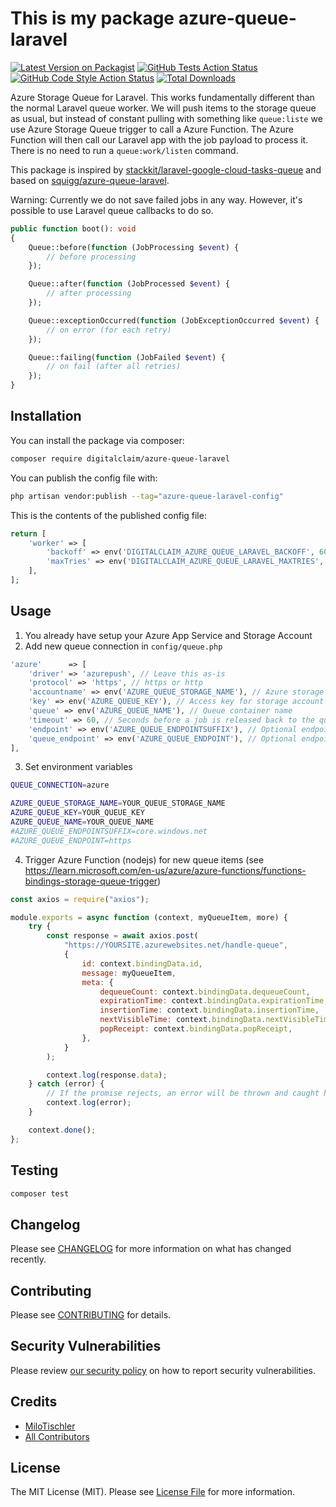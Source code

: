 # This is my package azure-queue-laravel

[![Latest Version on Packagist](https://img.shields.io/packagist/v/digitalclaim/azure-queue-laravel.svg?style=flat-square)](https://packagist.org/packages/digitalclaim/azure-queue-laravel)
[![GitHub Tests Action Status](https://img.shields.io/github/actions/workflow/status/digitalclaim/azure-queue-laravel/run-tests.yml?branch=main&label=tests&style=flat-square)](https://github.com/digitalclaim/azure-queue-laravel/actions?query=workflow%3Arun-tests+branch%3Amain)
[![GitHub Code Style Action Status](https://img.shields.io/github/actions/workflow/status/digitalclaim/azure-queue-laravel/fix-php-code-style-issues.yml?branch=main&label=code%20style&style=flat-square)](https://github.com/digitalclaim/azure-queue-laravel/actions?query=workflow%3A"Fix+PHP+code+style+issues"+branch%3Amain)
[![Total Downloads](https://img.shields.io/packagist/dt/digitalclaim/azure-queue-laravel.svg?style=flat-square)](https://packagist.org/packages/milo/azure-queue-laravel)

Azure Storage Queue for Laravel. This works fundamentally different than the normal Laravel queue worker. We will push items to the storage queue as usual, but instead of constant pulling with something like `queue:liste` we use Azure Storage Queue trigger to call a Azure Function. The Azure Function will then call our Laravel app with the job payload to process it. There is no need to run a `queue:work/listen` command.

This package is inspired by [stackkit/laravel-google-cloud-tasks-queue](https://github.com/stackkit/laravel-google-cloud-tasks-queue) and based on [squigg/azure-queue-laravel](https://github.com/squigg/azure-queue-laravel).

Warning: Currently we do not save failed jobs in any way. However, it's possible to use Laravel queue callbacks to do so.

```php
public function boot(): void
{
    Queue::before(function (JobProcessing $event) {
        // before processing
    });

    Queue::after(function (JobProcessed $event) {
        // after processing
    });

    Queue::exceptionOccurred(function (JobExceptionOccurred $event) {
        // on error (for each retry)
    });

    Queue::failing(function (JobFailed $event) {
        // on fail (after all retries)
    });
}
```

## Installation

You can install the package via composer:

```bash
composer require digitalclaim/azure-queue-laravel
```

You can publish the config file with:

```bash
php artisan vendor:publish --tag="azure-queue-laravel-config"
```

This is the contents of the published config file:

```php
return [
    'worker' => [
        'backoff' => env('DIGITALCLAIM_AZURE_QUEUE_LARAVEL_BACKOFF', 60 * 5), // backoff time in seconds
        'maxTries' => env('DIGITALCLAIM_AZURE_QUEUE_LARAVEL_MAXTRIES', 3), // max number of retries
    ],
];
```

## Usage

1. You already have setup your Azure App Service and Storage Account
2. Add new queue connection in `config/queue.php`

```php
'azure'      => [
    'driver' => 'azurepush', // Leave this as-is
    'protocol' => 'https', // https or http
    'accountname' => env('AZURE_QUEUE_STORAGE_NAME'), // Azure storage account name
    'key' => env('AZURE_QUEUE_KEY'), // Access key for storage account
    'queue' => env('AZURE_QUEUE_NAME'), // Queue container name
    'timeout' => 60, // Seconds before a job is released back to the queue
    'endpoint' => env('AZURE_QUEUE_ENDPOINTSUFFIX'), // Optional endpoint suffix if different from core.windows.net
    'queue_endpoint' => env('AZURE_QUEUE_ENDPOINT'), // Optional endpoint for custom addresses like http://localhost/my_storage_name
],
```

3. Set environment variables

```bash
QUEUE_CONNECTION=azure

AZURE_QUEUE_STORAGE_NAME=YOUR_QUEUE_STORAGE_NAME
AZURE_QUEUE_KEY=YOUR_QUEUE_KEY
AZURE_QUEUE_NAME=YOUR_QUEUE_NAME
#AZURE_QUEUE_ENDPOINTSUFFIX=core.windows.net
#AZURE_QUEUE_ENDPOINT=https
```

4. Trigger Azure Function (nodejs) for new queue items (see https://learn.microsoft.com/en-us/azure/azure-functions/functions-bindings-storage-queue-trigger)

```javascript
const axios = require("axios");

module.exports = async function (context, myQueueItem, more) {
    try {
        const response = await axios.post(
            "https://YOURSITE.azurewebsites.net/handle-queue",
            {
                id: context.bindingData.id,
                message: myQueueItem,
                meta: {
                    dequeueCount: context.bindingData.dequeueCount,
                    expirationTime: context.bindingData.expirationTime,
                    insertionTime: context.bindingData.insertionTime,
                    nextVisibleTime: context.bindingData.nextVisibleTime,
                    popReceipt: context.bindingData.popReceipt,
                },
            }
        );

        context.log(response.data);
    } catch (error) {
        // If the promise rejects, an error will be thrown and caught here
        context.log(error);
    }

    context.done();
};
```

## Testing

```bash
composer test
```

## Changelog

Please see [CHANGELOG](CHANGELOG.md) for more information on what has changed recently.

## Contributing

Please see [CONTRIBUTING](CONTRIBUTING.md) for details.

## Security Vulnerabilities

Please review [our security policy](../../security/policy) on how to report security vulnerabilities.

## Credits

-   [MiloTischler](https://github.com/milo)
-   [All Contributors](../../contributors)

## License

The MIT License (MIT). Please see [License File](LICENSE.md) for more information.
